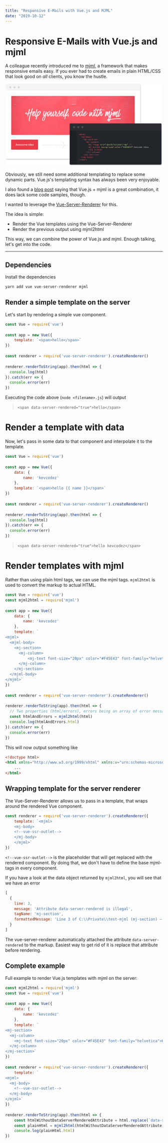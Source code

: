 ```yaml
---
title: "Responsive E-Mails with Vue.js and MJML"
date: "2019-10-12"
---
```


# Responsive E-Mails with Vue.js and mjml

A colleague recently introduced me to [mjml](https://mjml.io/), a framework that makes responsive emails easy.
If you ever had to create emails in plain HTML/CSS that look good on *all* clients, you know the hustle.

![mjml](./mjml.png)

Obviously, we still need some additional templating to replace some dynamic parts. 
Vue.js's templating syntax has always been very enjoyable.

I also found a [blog post](https://medium.com/@terencebezman/progressive-emails-using-vue-mjml-947c7764abd3) saying that Vue.js + mjml is a great combination, it does lack some code samples, though.

I wanted to leverage the [Vue-Server-Renderer](https://ssr.vuejs.org/) for this.

The idea is simple:

* Render the Vue templates using the Vue-Server-Renderer
* Render the previous output using mjml2html

This way, we can combine the power of Vue.js and mjml.
Enough talking, let's get into the code.

-----

## Dependencies

Install the dependencies

```sh
yarn add vue vue-server-renderer mjml
```

## Render a simple template on the server

Let's start by rendering a simple vue component.

```js
const Vue = require('vue')

const app = new Vue({
    template: `<span>hello</span>`
})

const renderer = require('vue-server-renderer').createRenderer()

renderer.renderToString(app).then(html => {
  console.log(html)
}).catch(err => {
  console.error(err)
})
```

Executing the code above (`node <filename>.js`) will output

> `<span data-server-rendered="true">hello</span>`

# Render a template with data

Now, let's pass in some data to that component and interpolate it to the template.

```js
const Vue = require('vue')

const app = new Vue({
    data: {
        name: 'kevcodez'
    },
    template: `<span>hello {{ name }}</span>`
})

const renderer = require('vue-server-renderer').createRenderer()

renderer.renderToString(app).then(html => {
  console.log(html)
}).catch(err => {
  console.error(err)
})
```

> `<span data-server-rendered="true">hello kevcodez</span>`

# Render templates with mjml

Rather than using plain html tags, we can use the mjml tags.
`mjml2html` is used to convert the markup to actual HTML.

```js
const Vue = require('vue')
const mjml2html = require('mjml')

const app = new Vue({
    data: {
        name: 'kevcodez'
    },
    template: `
<mjml>
  <mjml-body>
    <mj-section>
      <mj-column>
          <mj-text font-size="20px" color="#F45E43" font-family="helvetica">Hello {{ name }}</mj-text>
      </mj-column>
    </mj-section>
  </mjml-body>
</mjml>`
})

const renderer = require('vue-server-renderer').createRenderer()

renderer.renderToString(app).then(html => {
  // Two properties (html/errors), errors being an array of error messages that occured during template rendering
  const htmlAndErrors = mjml2html(html)
  console.log(htmlAndErrors.html)
}).catch(err => {
  console.error(err)
})
```

This will now output something like

```html
<!doctype html>
<html xmlns="http://www.w3.org/1999/xhtml" xmlns:v="urn:schemas-microsoft-com:vml" xmlns:o="urn:schemas-microsoft-com:office:office">
    ...
</html>
```

## Wrapping template for the server renderer

The Vue-Server-Renderer allows us to pass in a template, that wraps around the rendered Vue component.

```js
const renderer = require('vue-server-renderer').createRenderer({
    template: `<mjml>
    <mj-body>
    <!--vue-ssr-outlet-->
    </mj-body>
    </mjml>`
})
```

`<!--vue-ssr-outlet-->` is the placeholder that will get replaced with the rendered component.
By doing that, we don't have to define the base mjml-tags in every component.

If you have a look at the data object returned by `mjml2html`, you will see that we have an error

```js
[
  {
    line: 3,
    message: 'Attribute data-server-rendered is illegal',
    tagName: 'mj-section',
    formattedMessage: 'Line 3 of C:\\Private\\test-mjml (mj-section) — Attribute data-server-rendered is illegal'
  }
]
```

The vue-server-renderer automatically attached the attribute `data-server-rendered` to the markup.
Easiest way to get rid of it is replace that attribute before rendering.

## Complete example

Full example to render Vue.js templates with mjml on the server:

```js
const mjml2html = require('mjml')
const Vue = require('vue')

const app = new Vue({
    data: {
        name: 'kevcodez'
    },
    template: `
<mj-section>
  <mj-column>
    <mj-text font-size="20px" color="#F45E43" font-family="helvetica">Hello {{ name }}</mj-text>
  </mj-column>
</mj-section>`
})

const renderer = require('vue-server-renderer').createRenderer({
    template: `
<mjml>
  <mj-body>
    <!--vue-ssr-outlet-->
  </mj-body>
</mjml>`
})

renderer.renderToString(app).then(html => {
    const htmlWithoutDataServerRenderedAttribute = html.replace(`data-server-rendered="true"`, '')
    const plainHtml = mjml2html(htmlWithoutDataServerRenderedAttribute)
    console.log(plainHtml.html)
})
```